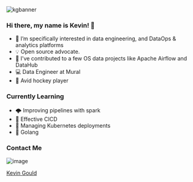 <img src="https://github.com/khgould/khgould/assets/39738698/dcac94ca-ff80-413d-bae9-f0c0e3e4269f" alt="kgbanner">

### Hi there, my name is Kevin! 👋

- 🔭  I’m specifically interested in data engineering, and DataOps & analytics platforms
- 💡  Open source advocate.
- 🔎  I've contributed to a few OS data projects like Apache Airflow and DataHub
- 💻  Data Engineer at Mural
- :ice_hockey: Avid hockey player

### Currently Learning
- 🌩️  Improving pipelines with spark
- 🤖  Effective CICD
- 🧊  Managing Kubernetes deployments
- 🍼 Golang

### Contact Me
![image](https://img.shields.io/badge/LinkedIn-0077B5?style=for-the-badge&logo=linkedin&logoColor=white)

[Kevin Gould](https://linkedin.com/in/kevin-gould1)
